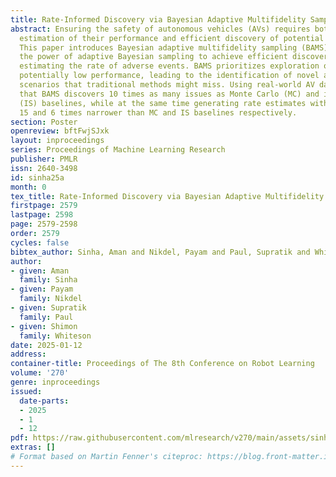 ```yaml
---
title: Rate-Informed Discovery via Bayesian Adaptive Multifidelity Sampling
abstract: Ensuring the safety of autonomous vehicles (AVs) requires both accurate
  estimation of their performance and efficient discovery of potential failure cases.
  This paper introduces Bayesian adaptive multifidelity sampling (BAMS), which leverages
  the power of adaptive Bayesian sampling to achieve efficient discovery while simultaneously
  estimating the rate of adverse events. BAMS prioritizes exploration of regions with
  potentially low performance, leading to the identification of novel and critical
  scenarios that traditional methods might miss. Using real-world AV data we demonstrate
  that BAMS discovers 10 times as many issues as Monte Carlo (MC) and importance sampling
  (IS) baselines, while at the same time generating rate estimates with variances
  15 and 6 times narrower than MC and IS baselines respectively.
section: Poster
openreview: bftFwjSJxk
layout: inproceedings
series: Proceedings of Machine Learning Research
publisher: PMLR
issn: 2640-3498
id: sinha25a
month: 0
tex_title: Rate-Informed Discovery via Bayesian Adaptive Multifidelity Sampling
firstpage: 2579
lastpage: 2598
page: 2579-2598
order: 2579
cycles: false
bibtex_author: Sinha, Aman and Nikdel, Payam and Paul, Supratik and Whiteson, Shimon
author:
- given: Aman
  family: Sinha
- given: Payam
  family: Nikdel
- given: Supratik
  family: Paul
- given: Shimon
  family: Whiteson
date: 2025-01-12
address:
container-title: Proceedings of The 8th Conference on Robot Learning
volume: '270'
genre: inproceedings
issued:
  date-parts:
  - 2025
  - 1
  - 12
pdf: https://raw.githubusercontent.com/mlresearch/v270/main/assets/sinha25a/sinha25a.pdf
extras: []
# Format based on Martin Fenner's citeproc: https://blog.front-matter.io/posts/citeproc-yaml-for-bibliographies/
---
```

